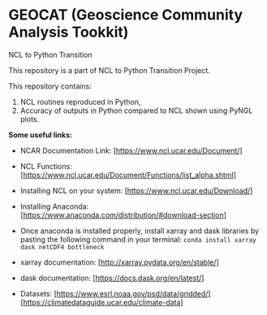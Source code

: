 # GEOCAT (Geoscience Community Analysis Tookkit)
NCL to Python Transition

This repository is a part of NCL to Python Transition Project.

This repository contains:
1. NCL routines reproduced in Python,
2. Accuracy of outputs in Python compared to NCL shown using PyNGL plots.

**Some useful links:**
- NCAR Documentation Link: [https://www.ncl.ucar.edu/Document/]
- NCL Functions: [https://www.ncl.ucar.edu/Document/Functions/list_alpha.shtml]
- Installing NCL on your system: [https://www.ncl.ucar.edu/Download/]

- Installing Anaconda: [https://www.anaconda.com/distribution/#download-section]
- Once anaconda is installed properly, install xarray and dask libraries by pasting the following command in your terminal:
  `conda install xarray dask netCDF4 bottleneck`
- xarray documentation: [http://xarray.pydata.org/en/stable/]
- dask documentation: [https://docs.dask.org/en/latest/]

- Datasets: [https://www.esrl.noaa.gov/psd/data/gridded/]
            [https://climatedataguide.ucar.edu/climate-data]
